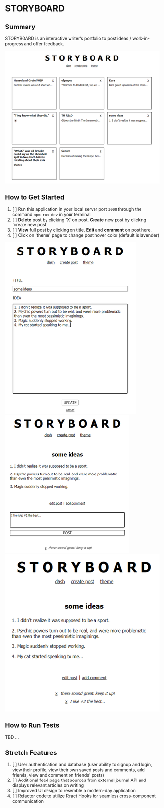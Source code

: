 # STORYBOARD

## Summary
STORYBOARD is an interactive writer’s portfolio to post ideas / work-in-progress and offer feedback. 

![storyboard-dash](./screenshots/storyboard-dash.png)

## How to Get Started
1. [ ] Run this application in your local server port `3000` through the command `npm run dev` in your terminal
2. [ ] **Delete** post by clicking 'X' on post. **Create** new post by clicking 'create new post'
3. [ ] **View** full post by clicking on title. **Edit** and **comment** on post here.
4. [ ] Click on 'theme' page to change post hover color (default is lavender)

![storyboard-editpost](./screenshots/storyboard-editpost.png) ![storyboard-comment](./screenshots/storyboard-addcomment.png)
![storyboard-updatedpost](./screenshots/storyboard-updatedpost.png)

## How to Run Tests 
TBD ... 

## Stretch Features
1. [ ] User authentication and database (user ability to signup and login, view their profile, view their own saved posts and comments, add friends, view and comment on friends' posts)
1. [ ] Additional feed page that sources from external journal API and displays relevant articles on writing 
1. [ ] Improved UI design to resemble a modern-day application 
1. [ ] Refactor code to utilize React Hooks for seamless cross-component communication